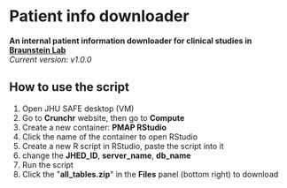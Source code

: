 # Patient info downloader
**An internal patient information downloader for clinical studies in [Braunstein Lab](https://www.braunstein.team/)**  
*Current version: v1.0.0*

## How to use the script
1. Open JHU SAFE desktop (VM)
2. Go to **Crunchr** website, then go to **Compute**
3. Create a new container: **PMAP RStudio**
4. Click the name of the container to open RStudio
5. Create a new R script in RStudio, paste the script into it
6. change the **JHED_ID**, **server_name**, **db_name**
7. Run the script
8. Click the "**all_tables.zip**" in the **Files** panel (bottom right) to download
